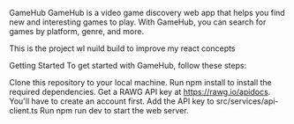 GameHub
GameHub is a video game discovery web app that helps you find new and interesting games to play. With GameHub, you can search for games by platform, genre, and more.

This is the project wI nuild build to improve my react concepts

Getting Started
To get started with GameHub, follow these steps:

Clone this repository to your local machine.
Run npm install to install the required dependencies.
Get a RAWG API key at https://rawg.io/apidocs. You'll have to create an account first.
Add the API key to src/services/api-client.ts
Run npm run dev to start the web server.
